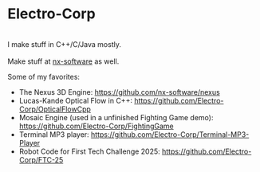 # Electro-Corp
<br> I make stuff in C++/C/Java mostly. <br>
<br> Make stuff at [nx-software](https://github.com/nx-software) as well.

Some of my favorites: <br>
* The Nexus 3D Engine: https://github.com/nx-software/nexus
* Lucas-Kande Optical Flow in C++: https://github.com/Electro-Corp/OpticalFlowCpp
* Mosaic Engine (used in a unfinished Fighting Game demo): https://github.com/Electro-Corp/FightingGame
* Terminal MP3 player: https://github.com/Electro-Corp/Terminal-MP3-Player
* Robot Code for First Tech Challenge 2025: https://github.com/Electro-Corp/FTC-25
<ln>
